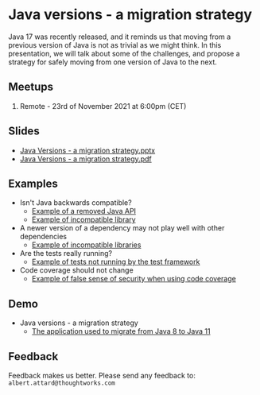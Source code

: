 # Java versions - a migration strategy

Java 17 was recently released, and it reminds us that moving from a previous version of Java is not as trivial as we
might think. In this presentation, we will talk about some of the challenges, and propose a strategy for safely moving
from one version of Java to the next.

## Meetups

1. Remote - 23rd of November 2021 at 6:00pm (CET)

## Slides

- [Java Versions - a migration strategy.pptx](/presentation/Java%20Versions%20-%20a%20migration%20strategy.pptx)
- [Java Versions - a migration strategy.pdf](/presentation/Java%20Versions%20-%20a%20migration%20strategy.pdf)

## Examples

- Isn't Java backwards compatible?
    - [Example of a removed Java API](/examples/is-java-backwards-compatible-api)
    - [Example of incompatible library](/examples/is-java-backwards-compatible-lib)
- A newer version of a dependency may not play well with other dependencies
    - [Example of incompatible libraries](/examples/newer-dependency-version-may-not-play-well-together)
- Are the tests really running?
    - [Example of tests not running by the test framework](/examples/are-the-tests-running)
- Code coverage should not change
    - [Example of false sense of security when using code coverage](/examples/code-coverage)

## Demo

- Java versions - a migration strategy
    - [The application used to migrate from Java 8 to Java 11](/examples/java-version-migration-demo)

## Feedback

Feedback makes us better. Please send any feedback to: `albert.attard@thoughtworks.com`
